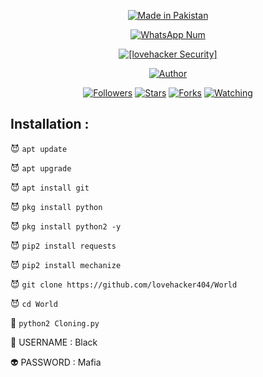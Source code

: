 <p align="center">
<a href="#"><img title="Made in Pakistan" src="https://img.shields.io/badge/MADE%20IN-Pakistan-green?colorA=%23ff0000&colorB=%23017e40&style=for-the-badge"></a>
</p>
<p align="center">
<a href="#"><img title="WhatsApp Num" src="https://img.shields.io/badge/WhatsApp%20Num-03094161457-pink?colorA=%23ff0000&colorB=%23017e40&style=for-the-badge"></a>
</p>
<p align="center">
<a href="#"><img title="[lovehacker Security]" src="(https://img.shields.io/badge/BlackMafia%20WhatsApp Group-ocean.svg)](https://chat.whatsapp.com/D3n7qSkpxiJBwo1h1EpAqH)
## BlackMafia
<img src="blackmafia.gif">
<p align="center">
<p align="center">
<a href="https://github.com/lovehacker404"><img title="Author" src="https://img.shields.io/badge/Author-lovehacker404-red.svg?style=for-the-badge&logo=github"></a>
</p>
<p align="center">
<a href="https://github.com/lovehacker404/followers"><img title="Followers" src="https://img.shields.io/github/followers/lovehacker404?color=blue&style=flat-square"></a>
<a href="https://github.com/lovehacker404/World/stargazers/"><img title="Stars" src="https://img.shields.io/github/stars/lovehacker404/World?color=red&style=flat-square"></a>
<a href="https://github.com/lovehacker404/World/network/members"><img title="Forks" src="https://img.shields.io/github/forks/lovehacker404/World?color=red&style=flat-square"></a>
<a href="https://github.com/lovehacker404/World/watchers"><img title="Watching" src="https://img.shields.io/github/watchers/lovehacker404/World?label=Watchers&color=blue&style=flat-square"></a>
</p>

## Installation :

😈 `apt update`

😈 `apt upgrade`

😈 `apt install git`

😈 `pkg install python`

😈 `pkg install python2 -y`

😈 `pip2 install requests`

😈 `pip2 install mechanize`

😈 `git clone https://github.com/lovehacker404/World`

😈 `cd World`

👾 `python2 Cloning.py`

🤖 USERNAME : Black

👽 PASSWORD : Mafia

